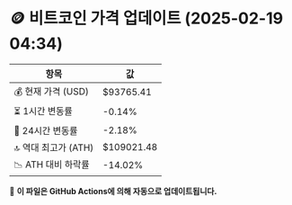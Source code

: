 # 🪙 비트코인 가격 업데이트 (2025-02-19 04:34)

| 항목                | 값 |
|--------------------|----------------|
| 💰 현재 가격 (USD) | $93765.41 |
| ⏳ 1시간 변동률    | -0.14% |
| 📆 24시간 변동률   | -2.18% |
| 🔝 역대 최고가 (ATH) | $109021.48 |
| 📉 ATH 대비 하락률 | -14.02% |

🔄 **이 파일은 GitHub Actions에 의해 자동으로 업데이트됩니다.**

